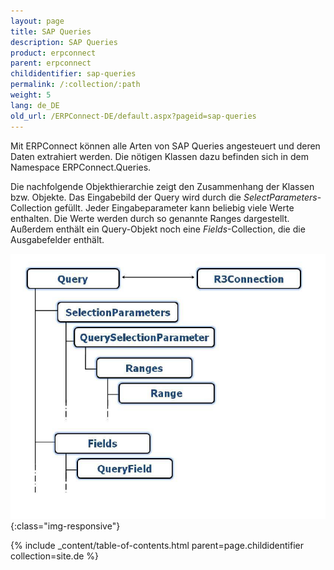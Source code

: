 ```yaml
---
layout: page
title: SAP Queries
description: SAP Queries
product: erpconnect
parent: erpconnect
childidentifier: sap-queries
permalink: /:collection/:path
weight: 5
lang: de_DE
old_url: /ERPConnect-DE/default.aspx?pageid=sap-queries
---
```


Mit ERPConnect können alle Arten von SAP Queries angesteuert und deren Daten extrahiert werden. Die nötigen Klassen dazu befinden sich in dem Namespace ERPConnect.Queries.

Die nachfolgende Objekthierarchie zeigt den Zusammenhang der Klassen bzw. Objekte. Das Eingabebild der Query wird durch die *SelectParameters*-Collection gefüllt. Jeder Eingabeparameter kann beliebig viele Werte enthalten. Die Werte werden durch so genannte Ranges dargestellt. Außerdem enthält ein Query-Objekt noch eine *Fields*-Collection, die die Ausgabefelder enthält. 

![SAP-Query-Object-Model](/img/content/SAP-Query-Object-Model.png){:class="img-responsive"}

{% include _content/table-of-contents.html parent=page.childidentifier collection=site.de %}